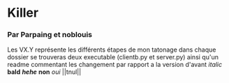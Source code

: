 # Killer
### Par Parpaing et noblouis
Les VX.Y représente les différents étapes de mon tatonage dans chaque dossier se trouveras deux executable (clientb.py et server.py) ainsi qu'un readme commentant les changement par rapport a la version d'avant
*italic*
**bald**
***hehe***
__non__
_oui_
||tnul||
